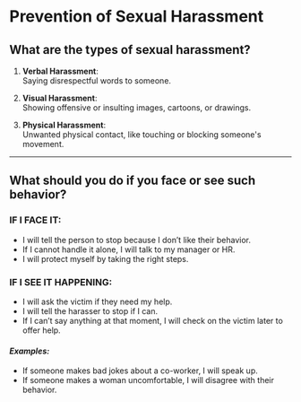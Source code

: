 # Prevention of Sexual Harassment

## What are the types of sexual harassment?

1. **Verbal Harassment**:  
   Saying disrespectful words to someone.  

2. **Visual Harassment**:  
   Showing offensive or insulting images, cartoons, or drawings.  

3. **Physical Harassment**:  
   Unwanted physical contact, like touching or blocking someone's movement.  

---

##  What should you do if you face or see such behavior?

### IF I FACE IT:
- I will tell the person to stop because I don’t like their behavior.  
- If I cannot handle it alone, I will talk to my manager or HR.  
- I will protect myself by taking the right steps.

### IF I SEE IT HAPPENING:
- I will ask the victim if they need my help.  
- I will tell the harasser to stop if I can.  
- If I can’t say anything at that moment, I will check on the victim later to offer help.  

#### *Examples:*
- If someone makes bad jokes about a co-worker, I will speak up.  
- If someone makes a woman uncomfortable, I will disagree with their behavior.
